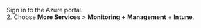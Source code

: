 Sign in to the Azure portal.  
2. Choose **More Services** > **Monitoring + Management** + **Intune**.  